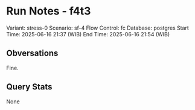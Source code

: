# Run Notes - f4t3

Variant: stress-0
Scenario: sf-4
Flow Control: fc
Database: postgres
Start Time: 2025-06-16 21:37 (WIB)
End Time: 2025-06-16 21:54 (WIB)

## Obversations

Fine.

## Query Stats

None
